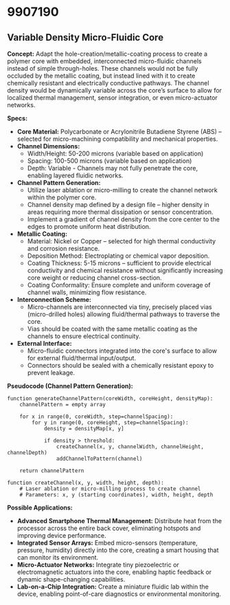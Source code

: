 # 9907190

## Variable Density Micro-Fluidic Core

**Concept:** Adapt the hole-creation/metallic-coating process to create a polymer core with embedded, interconnected micro-fluidic channels instead of simple through-holes. These channels would not be fully occluded by the metallic coating, but instead lined with it to create chemically resistant and electrically conductive pathways. The channel density would be dynamically variable across the core’s surface to allow for localized thermal management, sensor integration, or even micro-actuator networks.

**Specs:**

*   **Core Material:** Polycarbonate or Acrylonitrile Butadiene Styrene (ABS) – selected for micro-machining compatibility and mechanical properties.
*   **Channel Dimensions:**
    *   Width/Height: 50-200 microns (variable based on application)
    *   Spacing: 100-500 microns (variable based on application)
    *   Depth: Variable - Channels may not fully penetrate the core, enabling layered fluidic networks.
*   **Channel Pattern Generation:**
    *   Utilize laser ablation or micro-milling to create the channel network within the polymer core.
    *   Channel density map defined by a design file – higher density in areas requiring more thermal dissipation or sensor concentration.
    *   Implement a gradient of channel density from the core center to the edges to promote uniform heat distribution.
*   **Metallic Coating:**
    *   Material: Nickel or Copper – selected for high thermal conductivity and corrosion resistance.
    *   Deposition Method: Electroplating or chemical vapor deposition.
    *   Coating Thickness: 5-15 microns – sufficient to provide electrical conductivity and chemical resistance without significantly increasing core weight or reducing channel cross-section.
    *   Coating Conformality: Ensure complete and uniform coverage of channel walls, minimizing flow resistance.
*   **Interconnection Scheme:**
    *   Micro-channels are interconnected via tiny, precisely placed vias (micro-drilled holes) allowing fluid/thermal pathways to traverse the core.
    *   Vias should be coated with the same metallic coating as the channels to ensure electrical continuity.
*   **External Interface:**
    *   Micro-fluidic connectors integrated into the core's surface to allow for external fluid/thermal input/output.
    *   Connectors should be sealed with a chemically resistant epoxy to prevent leakage.

**Pseudocode (Channel Pattern Generation):**

```
function generateChannelPattern(coreWidth, coreHeight, densityMap):
    channelPattern = empty array

    for x in range(0, coreWidth, step=channelSpacing):
        for y in range(0, coreHeight, step=channelSpacing):
            density = densityMap[x, y]

            if density > threshold:
                createChannel(x, y, channelWidth, channelHeight, channelDepth)
                addChannelToPattern(channel)

    return channelPattern

function createChannel(x, y, width, height, depth):
    # Laser ablation or micro-milling process to create channel
    # Parameters: x, y (starting coordinates), width, height, depth
```

**Possible Applications:**

*   **Advanced Smartphone Thermal Management:** Distribute heat from the processor across the entire back cover, eliminating hotspots and improving device performance.
*   **Integrated Sensor Arrays:** Embed micro-sensors (temperature, pressure, humidity) directly into the core, creating a smart housing that can monitor its environment.
*   **Micro-Actuator Networks:** Integrate tiny piezoelectric or electromagnetic actuators into the core, enabling haptic feedback or dynamic shape-changing capabilities.
*   **Lab-on-a-Chip Integration:** Create a miniature fluidic lab within the device, enabling point-of-care diagnostics or environmental monitoring.